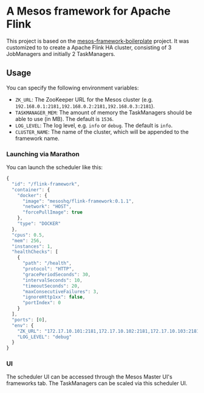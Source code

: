 # A Mesos framework for Apache Flink

This project is based on the [mesos-framework-boilerplate](https://github.com/tobilg/mesos-framework-boilerplate) project. It was customized to to create a Apache Flink HA cluster, consisting of 3 JobManagers and initially 2 TaskManagers.
 
## Usage

You can specify the following environment variables:

* `ZK_URL`: The ZooKeeper URL for the Mesos cluster (e.g. `192.168.0.1:2181,192.168.0.2:2181,192.168.0.3:2181`).
* `TASKMANAGER_MEM`: The amount of memory the TaskManagers should be able to use (in MB). The default is `1536`.
* `LOG_LEVEL`: The log level, e.g. `info` or `debug`. The default is `info`.
* `CLUSTER_NAME`: The name of the cluster, which will be appended to the framework name.

### Launching via Marathon

You can launch the scheduler like this:

```javascript
{
  "id": "/flink-framework",
  "container": {
    "docker": {
      "image": "mesoshq/flink-framework:0.1.1",
      "network": "HOST",
      "forcePullImage": true
    },
    "type": "DOCKER"
  },
  "cpus": 0.5,
  "mem": 256,
  "instances": 1,
  "healthChecks": [
    {
      "path": "/health",
      "protocol": "HTTP",
      "gracePeriodSeconds": 30,
      "intervalSeconds": 10,
      "timeoutSeconds": 20,
      "maxConsecutiveFailures": 3,
      "ignoreHttp1xx": false,
      "portIndex": 0
    }
  ],
  "ports": [0],
  "env": {
    "ZK_URL": "172.17.10.101:2181,172.17.10.102:2181,172.17.10.103:2181",
    "LOG_LEVEL": "debug"
  }
}
```

### UI

The scheduler UI can be accessed through the Mesos Master UI's frameworks tab. The TaskManagers can be scaled via this scheduler UI.